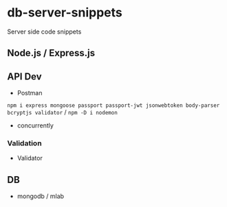 # db-server-snippets
Server side code snippets

## Node.js / Express.js

## API Dev

- Postman

`npm i express mongoose passport passport-jwt jsonwebtoken body-parser bcryptjs validator` / 
`npm -D i nodemon`

- concurrently

### Validation

- Validator

## DB

- mongodb / mlab




